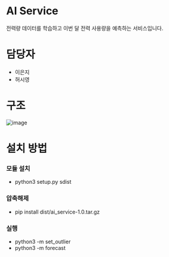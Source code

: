 # AI Service
전력량 데이터를 학습하고 이번 달 전력 사용량을 예측하는 서비스입니다.
# 담당자
- 이은지
- 허시영
# 구조
![image](https://github.com/nhnacademy-aiot1-5/ai-service/assets/78470571/a5a8384a-16bb-472d-9836-a833b4ffa936)

# 설치 방법
### 모듈 설치
- python3 setup.py sdist

### 압축해제
- pip install dist/ai_service-1.0.tar.gz

### 실행
- python3 -m set_outlier
- python3 -m forecast
